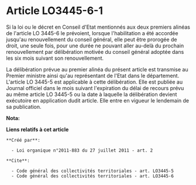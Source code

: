 # Article LO3445-6-1

Si la loi ou le décret en Conseil d'Etat mentionnés aux deux premiers alinéas de l'article LO 3445-6 le prévoient, lorsque
l'habilitation a été accordée jusqu'au renouvellement du conseil général, elle peut être prorogée de droit, une seule fois,
pour une durée ne pouvant aller au-delà du prochain renouvellement par délibération motivée du conseil général adoptée dans
les six mois suivant son renouvellement. 

La délibération prévue au premier alinéa du présent article est transmise au Premier ministre ainsi qu'au représentant de
l'Etat dans le département. L'article LO 3445-5 est applicable à cette délibération. Elle est publiée au Journal officiel
dans le mois suivant l'expiration du délai de recours prévu au même article LO 3445-5 ou la date à laquelle la délibération
devient exécutoire en application dudit article. Elle entre en vigueur le lendemain de sa publication.

**Nota:**



**Liens relatifs à cet article**

	**Créé par**:

	  - Loi organique n°2011-883 du 27 juillet 2011 - art. 2

	**Cite**:

	  - Code général des collectivités territoriales - art. LO3445-5
	  - Code général des collectivités territoriales - art. LO3445-6
